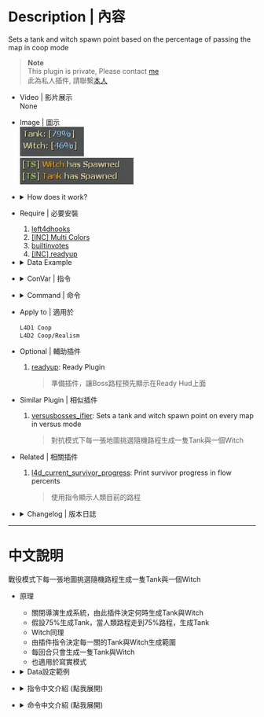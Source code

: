 # Description | 內容
Sets a tank and witch spawn point based on the percentage of passing the map in coop mode

> __Note__ <br/>
This plugin is private, Please contact [me](https://github.com/fbef0102/Game-Private_Plugin#私人插件列表-private-plugins-list)<br/>
此為私人插件, 請聯繫[本人](https://github.com/fbef0102/Game-Private_Plugin#私人插件列表-private-plugins-list)

* Video | 影片展示
<br/>None

* Image | 圖示
	<br/>![coopbosses_ifier_1](image/coopbosses_ifier_1.jpg)
	<br/>![coopbosses_ifier_2](image/coopbosses_ifier_2.jpg)

* <details><summary>How does it work?</summary>

	* Disable Tank and Witch by Director
	* Boss (Tank or Witch) will be spawned when the furthest survivor reach a percentage of map
	* For example
  		```php
		// When furthest survivor reach 79% of map completion, the Tank will be spawned.
		// Same algorithm for Witch.
		Tank spawn: 79%,
		Witch spawn: 70%
		```
	* Spawn only one tank and one witch each round
</details>

* Require | 必要安裝
	1. [left4dhooks](https://forums.alliedmods.net/showthread.php?t=321696)
	2. [[INC] Multi Colors](https://github.com/fbef0102/L4D1_2-Plugins/releases/tag/Multi-Colors)
	3. [builtinvotes](https://github.com/L4D-Community/builtinvotes/actions)
	4. [[INC] readyup](/left4dead2/scripting/include/readyup.inc)

* <details><summary>Data Example</summary>

	* data/mapinfo.txt
		```php
		"MapInfo"
		{
			"c1m2_streets"　//Map Name
			{
				"tank_map_off" "1" 		//This map is prohibited to spawn tank
				"witch_map_off" "1"	 	//This map is prohibited to spawn witch
			}
			"c2m2_fairgrounds" //Map Name
			{
				"tank_ban_flow" //ban tank flow
				{
					"tank ban test" //Whatever name
					{
						"min"		"0" //0~20% is prohibited to spawn tank
						"max"		"20"
					}
					"tank ban test 2" //Whatever name
					{
						"min"		"50" //50~80% is prohibited to spawn tank
						"max"		"80"
					}
				}
				"witch_ban_flow" //ban witch flow
				{
					"witch ban test"　 //Whatever name
					{
						"min"		"50" //50~100% is prohibited to spawn tank
						"max"		"100"
					}
				}
			}
		}
		```
</details>

* <details><summary>ConVar | 指令</summary>

	* cfg/sourcemod/coopbosses_ifier.cfg
		```php
		// Minimum flow amount witches should avoid tank spawns by, by half the value given on either side of the tank spawn
		l4d_coop_boss_avoid_tank_spawn "10"

		// 0=Plugin off, 1=Plugin on.
		l4d_coop_boss_enable "1"

		// If 1, Disable Tank spawn in Final Map
		l4d_coop_boss_final_tank_spawn_disable "1"

		// If 1, Disable Witch spawn in Final Map
		l4d_coop_boss_final_witch_spawn_disable "1"

		// If 1, Disable Tank spawn in First Map
		l4d_coop_boss_first_tank_spawn_disable "1"

		// If 1, Disable Witch spawn in First Map
		l4d_coop_boss_first_witch_spawn_disable "1"

		// Max fraction of map flow for tank/witch spawn location in coop
		l4d_coop_boss_flow_max "80"

		// Min fraction of map flow for tank/witch spawn location in coop
		l4d_coop_boss_flow_min "20"

		// If 1, Disable director's witch/tank.
		l4d_coop_boss_spawn_cvars "1"

		// If 1, Don't override director boss spawning rules on Static Tank Spawn maps (Need to write keyvalue "static_tank_map" "1")
		l4d_coop_boss_spawn_except_static "1"

		// If 1, Allow players to use !voteboss set boss spawns.
		l4d_coop_boss_vote "1"

		// How many players at least to vote Boss Spawns.
		l4d_coop_boss_vote_need_player "4"
		```
</details>

* <details><summary>Command | 命令</summary>

	* **Adm forces witch spawn percent before leaving saferoom (Adm required: ADMFLAG_BAN)**
		```php
		sm_setwitch <number>
		```

	* **Adm forces tank spawn percent before leaving saferoom (Adm required: ADMFLAG_BAN)**
		```php
		sm_settank <number>
		```

	* **Display Spawn percent for boss**
		```php
		sm_boss
		sm_tank
		sm_witch
		sm_t
		```

	* **Let's vote to set those Boss Spawns!**
		```php
		sm_voteboss	<tank> <witch>
		sm_bossvote <tank> <witch>
		```
</details>

* Apply to | 適用於
	```
	L4D1 Coop
	L4D2 Coop/Realism
	```

* Optional | 輔助插件
	1. [readyup](/Plugin_插件/Server_伺服器/readyup): Ready Plugin
		> 準備插件，讓Boss路程預先顯示在Ready Hud上面

* Similar Plugin | 相似插件
	1. [versusbosses_ifier](/Plugin_插件/Versus_對抗模式/versusbosses_ifier): Sets a tank and witch spawn point on every map in versus mode
		> 對抗模式下每一張地圖挑選隨機路程生成一隻Tank與一個Witch

* Related | 相關插件
	1. [l4d_current_survivor_progress](https://github.com/fbef0102/L4D1_2-Plugins/tree/master/l4d_current_survivor_progress): Print survivor progress in flow percents
		> 使用指令顯示人類目前的路程

* <details><summary>Changelog | 版本日誌</summary>

    * v1.7h (2023-6-20)
        * Require left4dhooks v1.33 or above

	* v1.6h (2023-3-14)
		* Add convar to enable or disable plugin
		* Add convar to enable or disable boss spawn in first map
		
	* v1.5h (2023-2-14)
		* Fix director still spawns tank and witch if we disable boss spawn in current map

	* v1.4h (2023-2-11)
		* Fix plugin does not work if there is no any start safe area in some custom maps

	* v1.3
	    * Initial Release
</details>

- - - -
# 中文說明
戰役模式下每一張地圖挑選隨機路程生成一隻Tank與一個Witch

* 原理
	* 關閉導演生成系統，由此插件決定何時生成Tank與Witch
	* 假設75%生成Tank，當人類路程走到75%路程，生成Tank
  	* Witch同理
  	* 由插件指令決定每一關的Tank與Witch生成範圍
  	* 每回合只會生成一隻Tank與Witch
	* 也適用於寫實模式

* <details><summary>Data設定範例</summary>
	
	* data/mapinfo.txt
		```php
		"MapInfo"
		{
			"c1m2_streets"　//地圖名
			{
				"tank_map_off" "1" 		//該地圖禁止生成Tank
				"witch_map_off" "1"	 	//該地圖禁止生成Witch
			}
			"c2m2_fairgrounds" //地圖名
			{
				"tank_ban_flow" //禁止Tank生成的路段
				{
					"tank ban test" //隨便取名
					{
						"min"		"0" //0~20%禁止生成Tank
						"max"		"20"
					}
					"tank ban test 2" //隨便取名
					{
						"min"		"50" //50~80%禁止生成Tank
						"max"		"80"
					}
				}
				"witch_ban_flow" //禁止Witch生成的路段
				{
					"witch ban test"　 //隨便取名
					{
						"min"		"50" //50~100%禁止生成Witch
						"max"		"100"
					}
				}
			}
		}
		```
	> 每一張地圖都有地形或地圖問題，<br/>
	在某些路段生成Tank/Witch會導致Tank/Witch卡住或對人類來說過於艱難生存，<br/>
	(譬如c1m1 Tank生在電梯事件之前一樓樓層無法上來，C2M3 雲霄飛車無限屍潮期間生成Tank)
</details>

* <details><summary>指令中文介紹 (點我展開)</summary>

	* cfg/sourcemod/coopbosses_ifier.cfg
		```php
		// Tank 附近前後10% (20除以2) 避開生成witch
		l4d_coop_boss_avoid_tank_spawn "10"

		// 如果為1，最後一關預設不生成Tank
		l4d_coop_boss_final_tank_spawn_disable "1"

		// 如果為1，最後一關預設不生成Witch
		l4d_coop_boss_final_witch_spawn_disable "1"

		// 最遠80%生成 Tank/witch
		l4d_coop_boss_flow_max "80"

		// 最近20%生成 Tank/witch
		l4d_coop_boss_flow_min "20"

		// 強制VScript並覆蓋Boss生成效果 (不要修改此指令除非你知道在幹嗎)
		l4d_coop_boss_spawn_cvars "1"

		// 如果地圖為固定生成Tank的關卡，則不修改Boss路程 (譬如c7m1, c13m2，不要修改此指令除非你知道在幹嗎)
		l4d_coop_boss_spawn_except_static "1"

		// If 1, 允許玩家打 !voteboss 發起投票決定Tank/Witch 路程
		l4d_coop_boss_vote "1"

		// 發起!voteboss投票所需的玩家數量 
		l4d_coop_boss_vote_need_player "4"
		```
</details>

* <details><summary>命令中文介紹 (點我展開)</summary>

	* **管理員決定 witch 路程，請在出去安全室之前決定好 (權限：ADMFLAG_BAN)**
		```php
		sm_setwitch <數字>
		```

	* **管理員決定 tank 路程，請在出去安全室之前決定好 (權限：ADMFLAG_BAN)**
		```php
		sm_settank <數字>
		```

	* **打印該回合 Tank/Witch 路程**
		```php
		sm_boss
		sm_tank
		sm_witch
		sm_t
		```

	* **投票決定Tank/Witch的路程 ，請在出去安全室之前決定好**
		```php
		sm_voteboss <數字> <數字>
		sm_bossvote <數字> <數字>
		```
</details>
